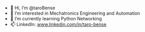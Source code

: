 - 👋 Hi, I’m @taroBense
- 👀 I’m interested in Mechatronics Engineering and Automation
- 🌱 I’m currently learning Python Networking
- 📫 LinkedIn: www.linkedin.com/in/taro-bense

